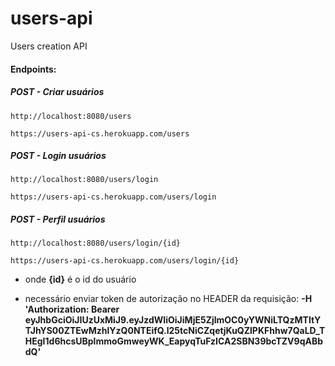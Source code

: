 # users-api
Users creation API

#### Endpoints:

##### POST - Criar usuários

	http://localhost:8080/users
	
	https://users-api-cs.herokuapp.com/users

##### POST - Login usuários

	http://localhost:8080/users/login
	
	https://users-api-cs.herokuapp.com/users/login

##### POST - Perfil usuários

	http://localhost:8080/users/login/{id}
	
	https://users-api-cs.herokuapp.com/users/login/{id}

- onde **{id}** é o id do usuário
	
- necessário enviar token de autorização no HEADER da requisição: **-H 'Authorization: Bearer eyJhbGciOiJIUzUxMiJ9.eyJzdWIiOiJiMjE5ZjlmOC0yYWNiLTQzMTItYTJhYS00ZTEwMzhlYzQ0NTEifQ.l25tcNiCZqetjKuQZlPKFhhw7QaLD_THEgI1d6hcsUBplmmoGmweyWK_EapyqTuFzICA2SBN39bcTZV9qABbdQ'**
